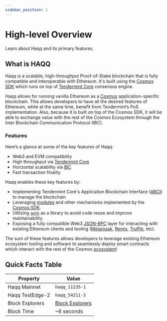 ```yaml
---
sidebar_position: 1
---
```


# High-level Overview

Learn about Haqq and its primary features.

## What is HAQQ

Haqq is a scalable, high-throughput Proof-of-Stake blockchain that is fully compatible and
interoperable with Ethereum. It's built using the [Cosmos SDK](https://github.com/cosmos/cosmos-sdk/) which runs on top of [Tendermint Core](https://github.com/tendermint/tendermint) consensus engine.

Haqq allows for running vanilla Ethereum as a [Cosmos](https://cosmos.network/)
application-specific blockchain. This allows developers to have all the desired features of
Ethereum, while at the same time, benefit from Tendermint’s PoS implementation. Also, because it is
built on top of the Cosmos SDK, it will be able to exchange value with the rest of the Cosmos
Ecosystem through the Inter Blockchain Communication Protocol (IBC).

### Features

Here’s a glance at some of the key features of Haqq:

- Web3 and EVM compatibility
- High throughput via [Tendermint Core](https://github.com/tendermint/tendermint)
- Horizontal scalability via [IBC](https://cosmos.network/ibc)
- Fast transaction finality

Haqq enables these key features by:

- Implementing Tendermint Core's Application Blockchain Interface ([ABCI](https://docs.tendermint.com/master/spec/abci/)) to manage the blockchain
- Leveraging [modules](https://docs.cosmos.network/master/building-modules/intro.html) and other mechanisms implemented by the [Cosmos SDK](https://docs.cosmos.network/).
- Utilizing [`geth`](https://github.com/ethereum/go-ethereum) as a library to avoid code reuse and improve maintainability.
- Exposing a fully compatible Web3 [JSON-RPC](./../api/json-rpc/server.md) layer for interacting with existing Ethereum clients and tooling ([Metamask](./../guides/keys-wallets/metamask.md), [Remix](./../guides/tools/remix.md), [Truffle](./../guides/tools/truffle.md), etc).

The sum of these features allows developers to leverage existing Ethereum ecosystem tooling and
software to seamlessly deploy smart contracts which interact with the rest of the Cosmos
[ecosystem](https://cosmos.network/ecosystem)!

## Quick Facts Table

| Property        | Value                                      |
| --------------- | ------------------------------------------ |
| Haqq Mainnet    | `haqq_11235-1`                             |
| Haqq TestEdge-2 | `haqq_54211-3`                             |
| Block Explorers | [Block Explorers](./../tools/explorers.md) |
| Block Time      | ~6 seconds                                 |
